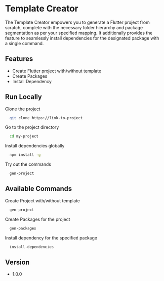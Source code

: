 
# Template Creator

The Template Creator empowers you to generate a Flutter project from scratch, complete with the necessary folder hierarchy and package segmentation as per your specified mapping. It additionally provides the feature to seamlessly install dependencies for the designated package with a single command.




## Features

- Create Flutter project with/without template
- Create Packages
- Install Dependency


## Run Locally

Clone the project

```bash
  git clone https://link-to-project
```

Go to the project directory

```bash
  cd my-project
```

Install dependencies globally

```bash
  npm install -g
```

Try out the commands

```bash
  gen-project
```


## Available Commands

Create Project with/without template

```bash
  gen-project
```
Create Packages for the project

```bash
  gen-packages
```

Install dependency for the specified package

```bash
  install-dependencies
```
## Version
- 1.0.0